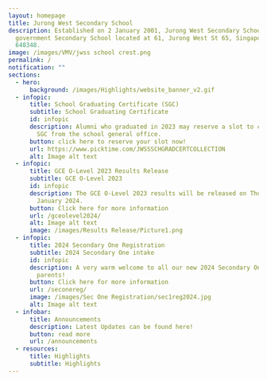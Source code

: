 ```yaml
---
layout: homepage
title: Jurong West Secondary School
description: Established on 2 January 2001, Jurong West Secondary School is a
  government Secondary School located at 61, Jurong West St 65, Singapore
  648348.
image: /images/VMV/jwss school crest.png
permalink: /
notification: ""
sections:
  - hero:
      background: /images/Highlights/website_banner_v2.gif
  - infopic:
      title: School Graduating Certificate (SGC)
      subtitle: School Graduating Certificate
      id: infopic
      description: Alumni who graduated in 2023 may reserve a slot to collect their
        SGC from the school general office.
      button: click here to reserve your slot now!
      url: https://www.picktime.com/JWSSSCHGRADCERTCOLLECTION
      alt: Image alt text
  - infopic:
      title: GCE O-Level 2023 Results Release
      subtitle: GCE O-Level 2023
      id: infopic
      description: The GCE O-Level 2023 results will be released on Thursday, 11
        January 2024.
      button: Click here for more information
      url: /gceolevel2024/
      alt: Image alt text
      image: /images/Results Release/Picture1.png
  - infopic:
      title: 2024 Secondary One Registration
      subtitle: 2024 Secondary One intake
      id: infopic
      description: A very warm welcome to all our new 2024 Secondary One students and
        parents!
      button: Click here for more information
      url: /seconereg/
      image: /images/Sec One Registration/sec1reg2024.jpg
      alt: Image alt text
  - infobar:
      title: Announcements
      description: Latest Updates can be found here!
      button: read more
      url: /announcements
  - resources:
      title: Highlights
      subtitle: Highlights
---
```

